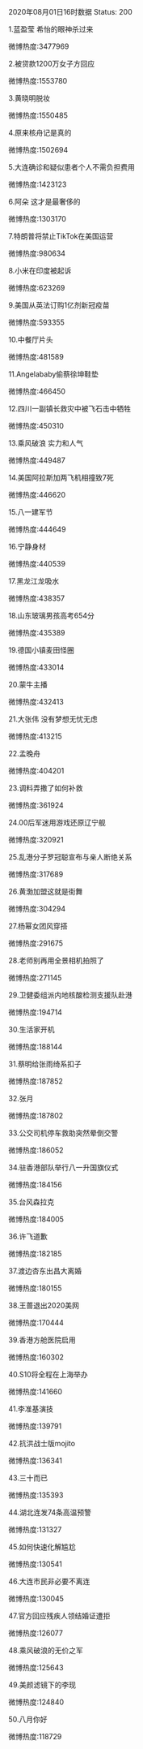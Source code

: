 2020年08月01日16时数据
Status: 200

1.蓝盈莹 希怡的眼神杀过来

微博热度:3477969

2.被贷款1200万女子方回应

微博热度:1553780

3.黄晓明脱妆

微博热度:1550485

4.原来核舟记是真的

微博热度:1502694

5.大连确诊和疑似患者个人不需负担费用

微博热度:1423123

6.阿朵 这才是最奢侈的

微博热度:1303170

7.特朗普将禁止TikTok在美国运营

微博热度:980634

8.小米在印度被起诉

微博热度:623269

9.美国从英法订购1亿剂新冠疫苗

微博热度:593355

10.中餐厅片头

微博热度:481589

11.Angelababy偷蔡徐坤鞋垫

微博热度:466450

12.四川一副镇长救灾中被飞石击中牺牲

微博热度:450310

13.乘风破浪 实力和人气

微博热度:449487

14.美国阿拉斯加两飞机相撞致7死

微博热度:446620

15.八一建军节

微博热度:444649

16.宁静身材

微博热度:440539

17.黑龙江龙吸水

微博热度:438357

18.山东玻璃男孩高考654分

微博热度:435389

19.德国小镇麦田怪圈

微博热度:433014

20.蒙牛主播

微博热度:432413

21.大张伟 没有梦想无忧无虑

微博热度:413215

22.孟晚舟

微博热度:404201

23.调料弄撒了如何补救

微博热度:361924

24.00后军迷用游戏还原辽宁舰

微博热度:320921

25.乱港分子罗冠聪宣布与亲人断绝关系

微博热度:317689

26.黄渤加盟这就是街舞

微博热度:304294

27.杨幂女团风穿搭

微博热度:291675

28.老师别再用全景相机拍照了

微博热度:271145

29.卫健委组派内地核酸检测支援队赴港

微博热度:194714

30.生活家开机

微博热度:188144

31.蔡明给张雨绮系扣子

微博热度:187852

32.张月

微博热度:187802

33.公交司机停车救助突然晕倒交警

微博热度:186052

34.驻香港部队举行八一升国旗仪式

微博热度:184156

35.台风森拉克

微博热度:184005

36.许飞道歉

微博热度:182185

37.渡边杏东出昌大离婚

微博热度:180155

38.王蔷退出2020美网

微博热度:170444

39.香港方舱医院启用

微博热度:160302

40.S10将全程在上海举办

微博热度:141660

41.李准基演技

微博热度:139791

42.抗洪战士版mojito

微博热度:136341

43.三十而已

微博热度:135393

44.湖北连发74条高温预警

微博热度:131327

45.如何快速化解尴尬

微博热度:130541

46.大连市民非必要不离连

微博热度:130045

47.官方回应残疾人领结婚证遭拒

微博热度:126077

48.乘风破浪的无价之军

微博热度:125643

49.美颜滤镜下的李现

微博热度:124840

50.八月你好

微博热度:118729

